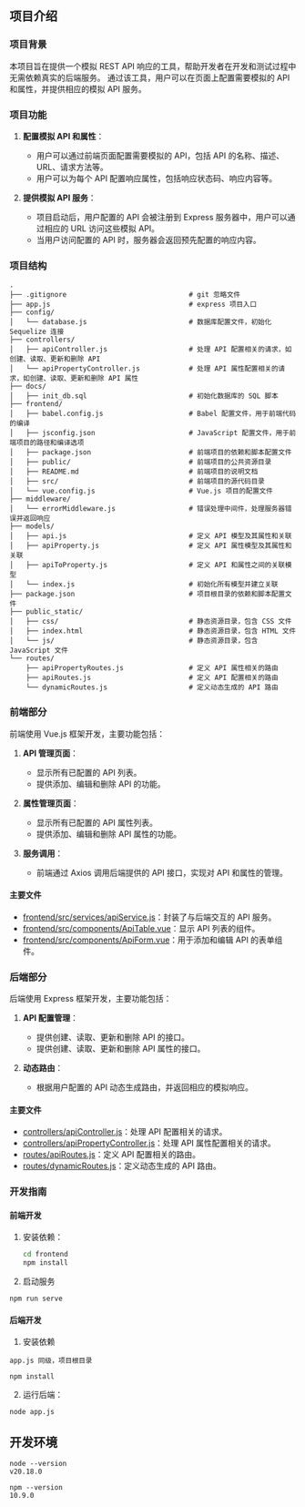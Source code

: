 ## 项目介绍

### 项目背景
本项目旨在提供一个模拟 REST API 响应的工具，帮助开发者在开发和测试过程中无需依赖真实的后端服务。
通过该工具，用户可以在页面上配置需要模拟的 API 和属性，并提供相应的模拟 API 服务。

### 项目功能
1. **配置模拟 API 和属性**：
   - 用户可以通过前端页面配置需要模拟的 API，包括 API 的名称、描述、URL、请求方法等。
   - 用户可以为每个 API 配置响应属性，包括响应状态码、响应内容等。

2. **提供模拟 API 服务**：
   - 项目启动后，用户配置的 API 会被注册到 Express 服务器中，用户可以通过相应的 URL 访问这些模拟 API。
   - 当用户访问配置的 API 时，服务器会返回预先配置的响应内容。

### 项目结构

```
.
├── .gitignore                              # git 忽略文件
├── app.js                                  # express 项目入口
├── config/
│   └── database.js                         # 数据库配置文件，初始化 Sequelize 连接
├── controllers/
│   ├── apiController.js                    # 处理 API 配置相关的请求，如创建、读取、更新和删除 API
│   └── apiPropertyController.js            # 处理 API 属性配置相关的请求，如创建、读取、更新和删除 API 属性
├── docs/
│   ├── init_db.sql                         # 初始化数据库的 SQL 脚本
├── frontend/
│   ├── babel.config.js                     # Babel 配置文件，用于前端代码的编译
│   ├── jsconfig.json                       # JavaScript 配置文件，用于前端项目的路径和编译选项
│   ├── package.json                        # 前端项目的依赖和脚本配置文件
│   ├── public/                             # 前端项目的公共资源目录
│   ├── README.md                           # 前端项目的说明文档
│   ├── src/                                # 前端项目的源代码目录
│   └── vue.config.js                       # Vue.js 项目的配置文件
├── middleware/
│   └── errorMiddleware.js                  # 错误处理中间件，处理服务器错误并返回响应
├── models/
│   ├── api.js                              # 定义 API 模型及其属性和关联
│   ├── apiProperty.js                      # 定义 API 属性模型及其属性和关联
│   ├── apiToProperty.js                    # 定义 API 和属性之间的关联模型
│   └── index.js                            # 初始化所有模型并建立关联
├── package.json                            # 项目根目录的依赖和脚本配置文件
├── public_static/
│   ├── css/                                # 静态资源目录，包含 CSS 文件
│   ├── index.html                          # 静态资源目录，包含 HTML 文件
│   └── js/                                 # 静态资源目录，包含 JavaScript 文件
└── routes/
    ├── apiPropertyRoutes.js                # 定义 API 属性相关的路由
    ├── apiRoutes.js                        # 定义 API 配置相关的路由
    └── dynamicRoutes.js                    # 定义动态生成的 API 路由
```

### 前端部分
前端使用 Vue.js 框架开发，主要功能包括：
1. **API 管理页面**：
   - 显示所有已配置的 API 列表。
   - 提供添加、编辑和删除 API 的功能。

2. **属性管理页面**：
   - 显示所有已配置的 API 属性列表。
   - 提供添加、编辑和删除 API 属性的功能。

3. **服务调用**：
   - 前端通过 Axios 调用后端提供的 API 接口，实现对 API 和属性的管理。

#### 主要文件
- [frontend/src/services/apiService.js](frontend/src/services/apiService.js)：封装了与后端交互的 API 服务。
- [frontend/src/components/ApiTable.vue](frontend/src/components/ApiTable.vue)：显示 API 列表的组件。
- [frontend/src/components/ApiForm.vue](frontend/src/components/ApiForm.vue)：用于添加和编辑 API 的表单组件。

### 后端部分
后端使用 Express 框架开发，主要功能包括：
1. **API 配置管理**：
   - 提供创建、读取、更新和删除 API 的接口。
   - 提供创建、读取、更新和删除 API 属性的接口。

2. **动态路由**：
   - 根据用户配置的 API 动态生成路由，并返回相应的模拟响应。

#### 主要文件
- [controllers/apiController.js](controllers/apiController.js)：处理 API 配置相关的请求。
- [controllers/apiPropertyController.js](controllers/apiPropertyController.js)：处理 API 属性配置相关的请求。
- [routes/apiRoutes.js](routes/apiRoutes.js)：定义 API 配置相关的路由。
- [routes/dynamicRoutes.js](routes/dynamicRoutes.js)：定义动态生成的 API 路由。


### 开发指南

#### 前端开发
1. 安装依赖：
   ```sh
   cd frontend
   npm install
   ```

2. 启动服务

```
npm run serve
```

#### 后端开发

1. 安装依赖
```
app.js 同级，项目根目录

npm install
```

2. 运行后端：

```
node app.js
```

## 开发环境

```
node --version
v20.18.0

npm --version
10.9.0
```